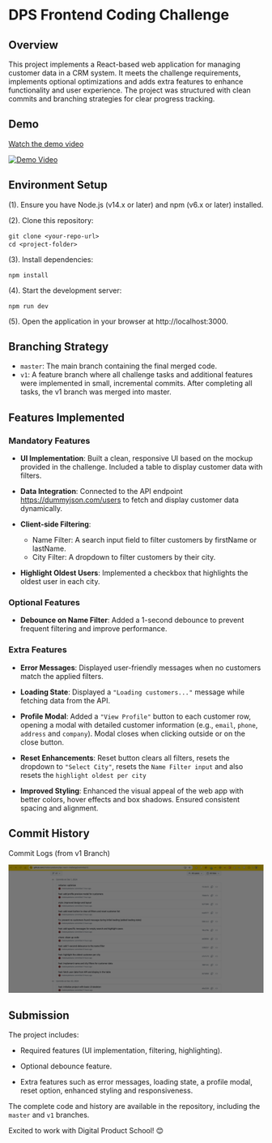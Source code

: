 # DPS Frontend Coding Challenge

## Overview

This project implements a React-based web application for managing customer data in a CRM system. It meets the challenge requirements, implements optional optimizations and adds extra features to enhance functionality and user experience. The project was structured with clean commits and branching strategies for clear progress tracking.

## Demo

[Watch the demo video](src/assets/Demo.mp4)

[![Demo Video](https://img.youtube.com/vi/gB_mQvX3mww/0.jpg)](https://youtu.be/gB_mQvX3mww)

## Environment Setup

(1). Ensure you have Node.js (v14.x or later) and npm (v6.x or later) installed.

(2). Clone this repository:

```
git clone <your-repo-url>
cd <project-folder>
```

(3). Install dependencies:

```
npm install
```

(4). Start the development server:

```
npm run dev
```

(5). Open the application in your browser at http://localhost:3000.

## Branching Strategy

-   `master`: The main branch containing the final merged code.
-   `v1`: A feature branch where all challenge tasks and additional features were implemented in small, incremental commits. After completing all tasks, the v1 branch was merged into master.

## Features Implemented

### Mandatory Features

-   **UI Implementation**: Built a clean, responsive UI based on the mockup provided in the challenge. Included a table to display customer data with filters.

-   **Data Integration**: Connected to the API endpoint https://dummyjson.com/users to fetch and display customer data dynamically.

-   **Client-side Filtering**:

    -   Name Filter: A search input field to filter customers by firstName or lastName.
    -   City Filter: A dropdown to filter customers by their city.

-   **Highlight Oldest Users**: Implemented a checkbox that highlights the oldest user in each city.

### Optional Features

-   **Debounce on Name Filter**: Added a 1-second debounce to prevent frequent filtering and improve performance.

### Extra Features

-   **Error Messages**: Displayed user-friendly messages when no customers match the applied filters.

-   **Loading State**: Displayed a `"Loading customers..."` message while fetching data from the API.

-   **Profile Modal**: Added a `"View Profile"` button to each customer row, opening a modal with detailed customer information (e.g., `email`, `phone`, `address` and `company`). Modal closes when clicking outside or on the close button.

-   **Reset Enhancements**: Reset button clears all filters, resets the dropdown to `"Select City"`, resets the `Name Filter input` and also resets the `highlight oldest per city`

-   **Improved Styling**: Enhanced the visual appeal of the web app with better colors, hover effects and box shadows. Ensured consistent spacing and alignment.

## Commit History

Commit Logs (from v1 Branch)

<img src="src/assets/Commits.png" alt="Commit History" width="600">

## Submission

The project includes:

-   Required features (UI implementation, filtering, highlighting).

-   Optional debounce feature.

-   Extra features such as error messages, loading state, a profile modal, reset option, enhanced styling and responsiveness.

The complete code and history are available in the repository, including the `master` and `v1` branches.

Excited to work with Digital Product School! 😊
